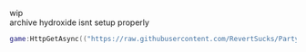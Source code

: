 wip  
archive hydroxide isnt setup properly   
```lua
game:HttpGetAsync(("https://raw.githubusercontent.com/RevertSucks/PartyTime/main/Main.lua")
```
